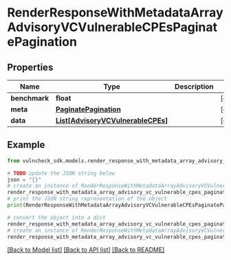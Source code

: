 # RenderResponseWithMetadataArrayAdvisoryVCVulnerableCPEsPaginatePagination


## Properties

Name | Type | Description | Notes
------------ | ------------- | ------------- | -------------
**benchmark** | **float** |  | [optional] 
**meta** | [**PaginatePagination**](PaginatePagination.md) |  | [optional] 
**data** | [**List[AdvisoryVCVulnerableCPEs]**](AdvisoryVCVulnerableCPEs.md) |  | [optional] 

## Example

```python
from vulncheck_sdk.models.render_response_with_metadata_array_advisory_vc_vulnerable_cpes_paginate_pagination import RenderResponseWithMetadataArrayAdvisoryVCVulnerableCPEsPaginatePagination

# TODO update the JSON string below
json = "{}"
# create an instance of RenderResponseWithMetadataArrayAdvisoryVCVulnerableCPEsPaginatePagination from a JSON string
render_response_with_metadata_array_advisory_vc_vulnerable_cpes_paginate_pagination_instance = RenderResponseWithMetadataArrayAdvisoryVCVulnerableCPEsPaginatePagination.from_json(json)
# print the JSON string representation of the object
print(RenderResponseWithMetadataArrayAdvisoryVCVulnerableCPEsPaginatePagination.to_json())

# convert the object into a dict
render_response_with_metadata_array_advisory_vc_vulnerable_cpes_paginate_pagination_dict = render_response_with_metadata_array_advisory_vc_vulnerable_cpes_paginate_pagination_instance.to_dict()
# create an instance of RenderResponseWithMetadataArrayAdvisoryVCVulnerableCPEsPaginatePagination from a dict
render_response_with_metadata_array_advisory_vc_vulnerable_cpes_paginate_pagination_from_dict = RenderResponseWithMetadataArrayAdvisoryVCVulnerableCPEsPaginatePagination.from_dict(render_response_with_metadata_array_advisory_vc_vulnerable_cpes_paginate_pagination_dict)
```
[[Back to Model list]](../README.md#documentation-for-models) [[Back to API list]](../README.md#documentation-for-api-endpoints) [[Back to README]](../README.md)


